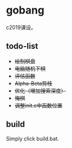 # gobang

c2019课设。

## todo-list

- ~~绘制棋盘~~
- ~~电脑随机下棋~~
- ~~评估函数~~
- ~~Alpha-Beta剪枝~~
- ~~优化（增加搜索深度）~~
- ~~悔棋~~
- ~~调整init.c中函数位置~~

## build

Simply click build.bat.
